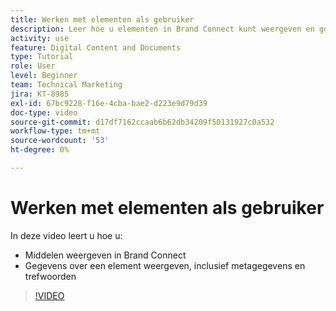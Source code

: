 ```yaml
---
title: Werken met elementen als gebruiker
description: Leer hoe u elementen in Brand Connect kunt weergeven en gegevens over een middel kunt weergeven, zoals metagegevens en trefwoorden in [!UICONTROL Workfront DAM] .
activity: use
feature: Digital Content and Documents
type: Tutorial
role: User
level: Beginner
team: Technical Marketing
jira: KT-8985
exl-id: 67bc9228-f16e-4cba-bae2-d223e9d79d39
doc-type: video
source-git-commit: d17df7162ccaab6b62db34209f50131927c0a532
workflow-type: tm+mt
source-wordcount: '53'
ht-degree: 0%

---
```


# Werken met elementen als gebruiker

In deze video leert u hoe u:

* Middelen weergeven in Brand Connect
* Gegevens over een element weergeven, inclusief metagegevens en trefwoorden

>[!VIDEO](https://video.tv.adobe.com/v/335247/?quality=12&learn=on&enablevpops)
